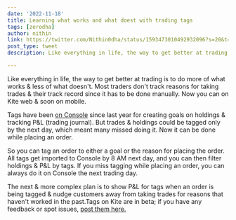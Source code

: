 ```yaml
---
date: '2022-11-18'
title: Learning what works and what doest with trading tags   
tags: [zerodha]
author: nithin
link: https://twitter.com/Nithin0dha/status/1593473010492932096?s=20&t=J9PNVrbOty5gMoQy7Lgwyw
post_type: tweet
description: Like everything in life, the way to get better at trading is to do more of what works & less of what doesn't. ...

---
```


Like everything in life, the way to get better at trading is to do more of what works & less of what doesn't. Most traders don't track reasons for taking trades & their track record since it has to be done manually. Now you can on Kite web & soon on mobile.

Tags have been [on Console](https://zerodha.com/z-connect/console/tagging-on-console-trading-journal-tracking-goals) since last year for creating goals on holdings & tracking P&L (trading journal). But trades & holdings could be tagged only by the next day, which meant many missed doing it. Now it can be done while placing an order.

So you can tag an order to either a goal or the reason for placing the order. All tags get imported to Console by 8 AM next day, and you can then filter holdings & P&L by tags. If you miss tagging while placing an order, you can always do it on Console the next trading day.

The next & more complex plan is to show P&L for tags when an order is being tagged & nudge customers away from taking trades for reasons that haven't worked in the past.Tags on Kite are in beta; if you have any feedback or spot issues, [post them here.](https://tradingqna.com/t/tags-on-kite-web-beta-trading-journal-tracking-goals/139284) 


